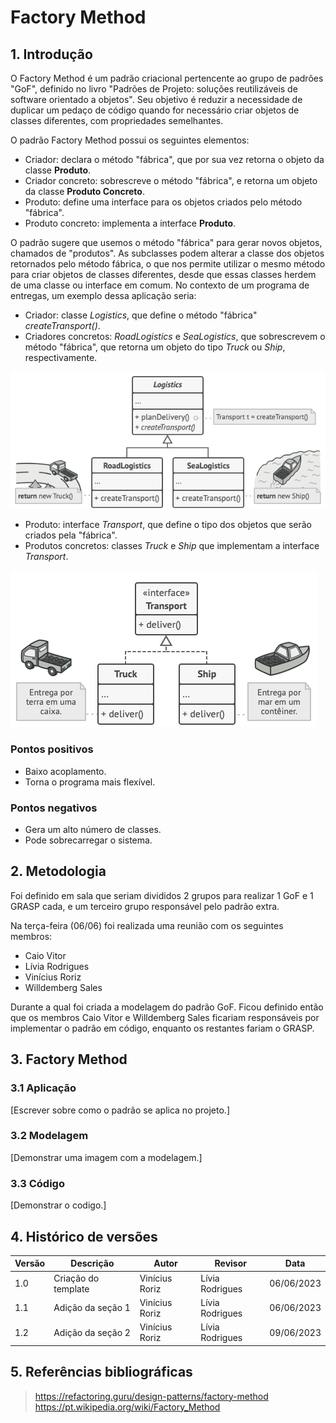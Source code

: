 # Factory Method

## 1. Introdução

O Factory Method é um padrão criacional pertencente ao grupo de padrões "GoF", definido no livro "Padrões de Projeto: soluções reutilizáveis de software orientado a objetos". Seu objetivo é reduzir a necessidade de duplicar um pedaço de código quando for necessário criar objetos de classes diferentes, com propriedades semelhantes.

O padrão Factory Method possui os seguintes elementos:
- Criador: declara o método "fábrica", que por sua vez retorna o objeto da classe **Produto**.
- Criador concreto: sobrescreve o método "fábrica", e retorna um objeto da classe **Produto Concreto**.
- Produto: define uma interface para os objetos criados pelo método "fábrica".
- Produto concreto: implementa a interface **Produto**.

O padrão sugere que usemos o método "fábrica" para gerar novos objetos, chamados de "produtos". As subclasses podem alterar a classe dos objetos retornados pelo método fábrica, o que nos permite utilizar o mesmo método para criar objetos de classes diferentes, desde que essas classes herdem de uma classe ou interface em comum. No contexto de um programa de entregas, um exemplo dessa aplicação seria:
- Criador: classe *Logistics*, que define o método "fábrica" *createTransport()*.
- Criadores concretos: *RoadLogistics* e *SeaLogistics*, que sobrescrevem o método "fábrica", que retorna um objeto do tipo *Truck* ou *Ship*, respectivamente.

![](images/factory_1.png)

- Produto: interface *Transport*, que define o tipo dos objetos que serão criados pela "fábrica".
- Produtos concretos: classes *Truck* e *Ship* que implementam a interface *Transport*.

![](images/factory_2.png)

### Pontos positivos
- Baixo acoplamento.
- Torna o programa mais flexível.
### Pontos negativos
- Gera um alto número de classes.
- Pode sobrecarregar o sistema.

## 2. Metodologia

Foi definido em sala que seriam divididos 2 grupos para realizar 1 GoF e 1 GRASP cada, e um terceiro grupo responsável pelo padrão extra.

Na terça-feira (06/06) foi realizada uma reunião com os seguintes membros:
- Caio Vitor
- Lívia Rodrigues
- Vinícius Roriz
- Willdemberg Sales

Durante a qual foi criada a modelagem do padrão GoF. Ficou definido então que os membros Caio Vitor e Willdemberg Sales ficariam responsáveis por implementar o padrão em código, enquanto os restantes fariam o GRASP.

## 3. Factory Method
### 3.1 Aplicação

[Escrever sobre como o padrão se aplica no projeto.]

### 3.2 Modelagem

[Demonstrar uma imagem com a modelagem.]

### 3.3 Código

[Demonstrar o codigo.]

## 4. Histórico de versões

| Versão | Descrição            | Autor           | Revisor             | Data           |
| ------ | -------------------- | --------------- | ------------------- | -------------- |
| 1.0    | Criação do template  | Vinícius Roriz  | Lívia Rodrigues     | 06/06/2023     |
| 1.1    | Adição da seção 1    | Vinícius Roriz  | Lívia Rodrigues     | 06/06/2023     |
| 1.2    | Adição da seção 2    | Vinícius Roriz  | Lívia Rodrigues     | 09/06/2023     |

## 5. Referências bibliográficas

> https://refactoring.guru/design-patterns/factory-method
> https://pt.wikipedia.org/wiki/Factory_Method

